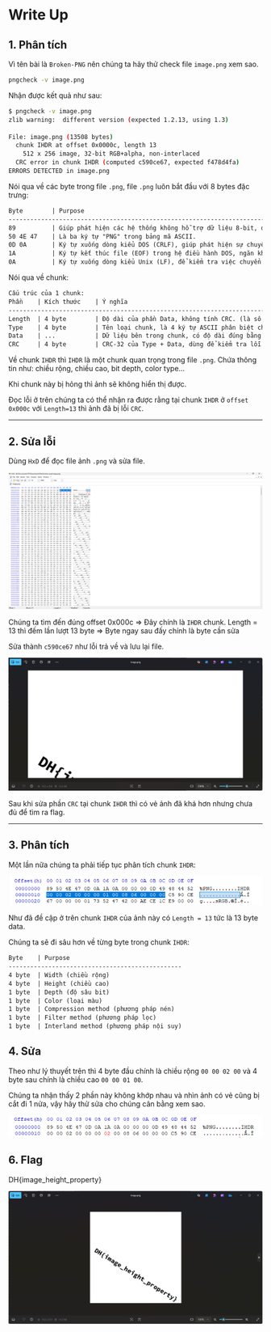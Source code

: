 # Write Up

## 1. **Phân tích**

Vì tên bài là `Broken-PNG` nên chúng ta hãy thử check file `image.png` xem sao.

```bash
pngcheck -v image.png
```

Nhận được kết quả như sau:

```bash
$ pngcheck -v image.png
zlib warning:  different version (expected 1.2.13, using 1.3)

File: image.png (13508 bytes)
  chunk IHDR at offset 0x0000c, length 13
    512 x 256 image, 32-bit RGB+alpha, non-interlaced
  CRC error in chunk IHDR (computed c590ce67, expected f478d4fa)
ERRORS DETECTED in image.png
```

Nói qua về các byte trong file `.png`, file `.png` luôn bắt đầu với 8 bytes đặc trưng:

```txt
Byte        | Purpose
--------------------------------------------------------------------------------------------------------------------------------
89          | Giúp phát hiện các hệ thống không hỗ trợ dữ liệu 8-bit, đồng thời giảm khả năng file bị hiểu nhầm là file văn bản.
50 4E 47    | Là ba ký tự "PNG" trong bảng mã ASCII.
0D 0A       | Ký tự xuống dòng kiểu DOS (CRLF), giúp phát hiện sự chuyển đổi dòng giữa hệ điều hành DOS và Unix.
1A          | Ký tự kết thúc file (EOF) trong hệ điều hành DOS, ngăn không cho nội dung tiếp theo hiển thị khi dùng lệnh type.
0A          | Ký tự xuống dòng kiểu Unix (LF), để kiểm tra việc chuyển đổi dòng từ Unix sang DOS.
```

Nói qua về chunk:

```txt
Cấu trúc của 1 chunk:
Phần    | Kích thước    | Ý nghĩa 
---------------------------------------------------------------------------------------------------
Length  | 4 byte        | Độ dài của phần Data, không tính CRC. (là số nguyên không dấu big-endian)
Type    | 4 byte        | Tên loại chunk, là 4 ký tự ASCII phân biệt chữ hoa 
Data    | ...           | Dữ liệu bên trong chunk, có độ dài đúng bằng Length
CRC     | 4 byte        | CRC-32 của Type + Data, dùng để kiểm tra lỗi
```

Về chunk `IHDR` thì `IHDR` là một chunk quan trọng trong file `.png`. Chứa thông tin như: chiều rộng, chiều cao, bit depth, color type... 

Khi chunk này bị hỏng thì ảnh sẽ không hiển thị được.

Đọc lỗi ở trên chúng ta có thể nhận ra được rằng tại chunk `IHDR` ở `offset 0x000c` với `Length=13` thì ảnh đã bị lỗi `CRC`.

---

## 2. **Sửa lỗi**

Dùng `HxD` để đọc file ảnh `.png` và sửa file.

![alt text](image-1.png)

Chúng ta tìm đến đúng offset 0x000c => Đây chính là `IHDR` chunk.
Length = 13 thì đếm lần lượt 13 byte => Byte ngay sau đấy chính là byte cần sửa

Sửa thành `c590ce67` như lỗi trả về và lưu lại file.

![alt text](image-2.png)

Sau khi sửa phần `CRC` tại chunk `IHDR` thì có vẻ ảnh đã khá hơn nhưng chưa đủ để tìm ra flag.

---

## 3. **Phân tích**

Một lần nữa chúng ta phải tiếp tục phân tích chunk `IHDR`:

![alt text](image-4.png)

Như đã đề cập ở trên chunk `IHDR` của ảnh này có `Length = 13` tức là 13 byte data.

Chúng ta sẽ đi sâu hơn về từng byte trong chunk `IHDR`:

```txt
Byte    | Purpose
------------------------------------------------
4 byte  | Width (chiều rộng)
4 byte  | Height (chiều cao)
1 byte  | Depth (độ sâu bit)
1 byte  | Color (loại màu)
1 byte  | Compression method (phương pháp nén)
1 byte  | Filter method (phương pháp lọc)
1 byte  | Interland method (phương pháp nội suy)
```

## 4. **Sửa**

Theo như lý thuyết trên thì 4 byte đầu chính là chiều rộng `00 00 02 00` và 4 byte sau chính là chiều cao `00 00 01 00`.

Chúng ta nhận thấy 2 phần này không khớp nhau và nhìn ảnh có vẻ cũng bị cắt đi 1 nửa, vậy hãy thử sửa cho chúng cân bằng xem sao.

![alt text](image-5.png)

## 6. **Flag**

DH{image_height_property}

![alt text](image-6.png)